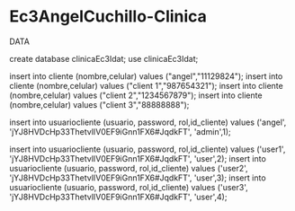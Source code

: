 # Ec3AngelCuchillo-Clinica

DATA

create database clinicaEc3Idat;
use clinicaEc3Idat;

insert into cliente (nombre,celular) values ("angel","11129824");
insert into cliente (nombre,celular) values ("client 1","987654321");
insert into cliente (nombre,celular) values ("client 2","1234567879");
insert into cliente (nombre,celular) values ("client 3","88888888");

insert into usuariocliente (usuario, password, rol,id_cliente) values ('angel', 'jYJ8HVDcHp33ThetvlIV0EF9iGnn1FX6#JqdkFT', 'admin',1);

insert into usuariocliente (usuario, password, rol,id_cliente) values ('user1', 'jYJ8HVDcHp33ThetvlIV0EF9iGnn1FX6#JqdkFT', 'user',2);
insert into usuariocliente (usuario, password, rol,id_cliente) values ('user2', 'jYJ8HVDcHp33ThetvlIV0EF9iGnn1FX6#JqdkFT', 'user',3);
insert into usuariocliente (usuario, password, rol,id_cliente) values ('user3', 'jYJ8HVDcHp33ThetvlIV0EF9iGnn1FX6#JqdkFT', 'user',4);
